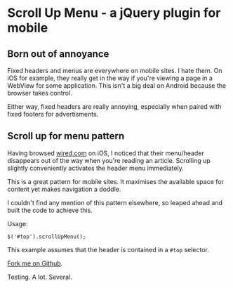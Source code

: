 # Scroll Up Menu - a jQuery plugin for mobile

## Born out of annoyance

Fixed headers and menus are everywhere on mobile sites. I hate them. On iOS for example, they really get in the way if you're viewing a page in a WebView for some application. This isn't a big deal on Android because the browser takes control.

Either way, fixed headers are really annoying, especially when paired with fixed footers for advertisments.

## Scroll up for menu pattern

Having browsed [wired.com](http://wired.com/) on iOS, I noticed that their menu/header disappears out of the way when you're reading an article. Scrolling up slightly conveniently activates the header menu immediately.

This is a great pattern for mobile sites. It maximises the available space for content yet makes navigation a doddle.

I couldn't find any mention of this pattern elsewhere, so leaped ahead and built the code to achieve this.

Usage:

````
$('#top').scrollUpMenu();
````

This example assumes that the header is contained in a `#top` selector.

[Fork me on Github](https://github.com/dvdsmpsn/Scroll-Up-Menu).


Testing. A lot. Several.
